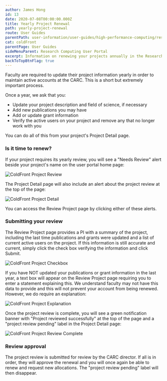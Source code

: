 ```yaml
---
author: James Hong
id: 13
date: 2020-07-08T00:00:00.000Z
title: Yearly Project Renewal
path: yearly-project-renewal
route: User Guides
parentPath: user-information/user-guides/high-performance-computing/research-computing-user-portal
cat: coldFront
parentPage: User Guides
sideMenuParent: Research Computing User Portal
excerpt: Information on renewing your projects annually in the Research Computing User Portal.
backToTopBtnFlag: true
---
```


Faculty are required to update their project information yearly in order to maintain active accounts at the CARC.  This is a short but extremely important process.

Once a year, we ask that you:
* Update your project description and field of science, if necessary
* Add new publications you may have
* Add or update grant information
* Verify the active users on your project and remove any that no longer work with you

You can do all of this from your project's Project Detail page.

### Is it time to renew?

If your project requires its yearly review, you will see a "Needs Review" alert beside your project's name on the user portal home page:

![ColdFront Project Review](/images/coldfront_project_review.png)

The Project Detail page will also include an alert about the project review at the top of the page:  

![ColdFront Project Detail](/images/coldfront_project_detail.png)

You can access the Review Project page by clicking either of these alerts.

### Submitting your review

The Review Project page provides a PI with a summary of the project, including the last time publications and grants were updated and a list of current active users on the project. If this information is still accurate and current, simply click the check box verifying the information and click Submit.

![ColdFront Project Checkbox](/images/coldfront_project_detailcheckbox.png)

If you have NOT updated your publications or grant information in the last year, a text box will appear on the Review Project page requiring you to enter a statement explaining this. We understand faculty may not have this data to provide and this will not prevent your account from being renewed.  However, we do require an explanation:

![ColdFront Project Explanation](/images/coldfront_project_detailexplanation.png)

Once the project review is complete, you will see a green notification banner with "Project reviewed successfully" at the top of the page and a "project review pending" label in the Project Detail page:

![ColdFront Project Review Complete](/images/coldfront_project_reviewcomplete.png)

### Review approval

The project review is submitted for review by the CARC director. If all is in order, they will approve the renewal and you will once again be able to renew and request new allocations. The "project review pending" label will then disappear.
